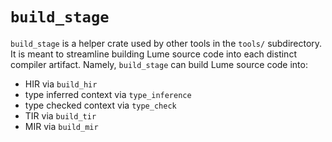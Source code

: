 # `build_stage`

`build_stage` is a helper crate used by other tools in the `tools/` subdirectory. It is meant
to streamline building Lume source code into each distinct compiler artifact. Namely, `build_stage`
can build Lume source code into:
- HIR via `build_hir`
- type inferred context via `type_inference`
- type checked context via `type_check`
- TIR via `build_tir`
- MIR via `build_mir`
